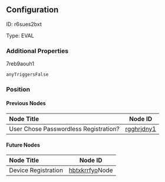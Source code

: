 # 
## Configuration
ID:  r6sues2bxt

Type: EVAL 







### Additional Properties
7reb9aouh1
```string 
anyTriggersFalse
```





### Position

#### Previous Nodes
| Node Title | Node ID |
| :------------- | ------------ |
| User Chose Passwordless Registration? | [rgghrjdny1](./rgghrjdny1.md) | 
 
 #### Future Nodes
| Node Title | Node ID |
| :------------- | ------------ |
| Device Registration |[hbtxkrrfyo](./hbtxkrrfyo.md)Node |[7reb9aouh1](./7reb9aouh1.md) | 